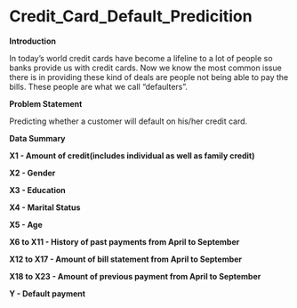 # Credit_Card_Default_Predicition
<b>Introduction</b>

In today’s world credit cards have become a lifeline to a lot of people so banks provide us with credit cards. Now we know the most common issue there is in providing these kind of deals are people not being able to pay the bills. These people are what we call “defaulters”. 

<b>Problem Statement</b>

Predicting whether a customer will default on his/her credit card.

<b>Data Summary<b>

X1 - Amount of credit(includes individual as well as family credit)

X2 - Gender

X3 - Education

X4 - Marital Status 

X5 - Age

X6 to X11 - History of past payments from April to September

X12 to X17 - Amount of bill statement from April to September

X18 to X23 - Amount of previous payment from April to September

Y - Default payment
